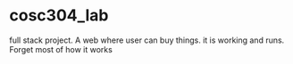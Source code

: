 # cosc304_lab
full stack project. A web where user can buy things. 
it is working and runs. Forget most of how it works
